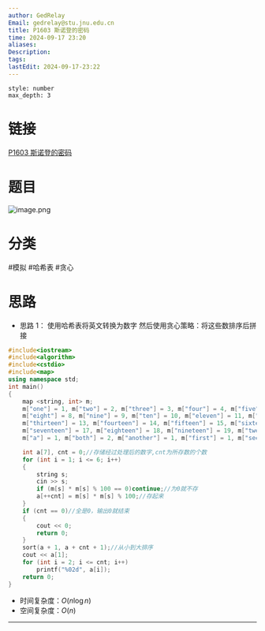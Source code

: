 ```yaml
---
author: GedRelay
Email: gedrelay@stu.jnu.edu.cn
title: P1603 斯诺登的密码
time: 2024-09-17 23:20
aliases: 
Description: 
tags: 
lastEdit: 2024-09-17-23:22
---
```


```toc
style: number
max_depth: 3
```

# 链接
[P1603 斯诺登的密码](https://www.luogu.com.cn/problem/P1603) 

# 题目
![image.png](https://ged-pic-bed.oss-cn-guangzhou.aliyuncs.com/img/202409172320416.png)


# 分类
#模拟 #哈希表 #贪心 

# 思路
- 思路 1：
使用哈希表将英文转换为数字
然后使用贪心策略：将这些数排序后拼接



```cpp
#include<iostream>
#include<algorithm>
#include<cstdio>
#include<map>
using namespace std;
int main() 
{
	map <string, int> m;
	m["one"] = 1, m["two"] = 2, m["three"] = 3, m["four"] = 4, m["five"] = 5, m["six"] = 6, m["seven"] = 7,
	m["eight"] = 8, m["nine"] = 9, m["ten"] = 10, m["eleven"] = 11, m["twelve"] = 12,
	m["thirteen"] = 13, m["fourteen"] = 14, m["fifteen"] = 15, m["sixteen"] = 16,
	m["seventeen"] = 17, m["eighteen"] = 18, m["nineteen"] = 19, m["twenty"] = 20,
	m["a"] = 1, m["both"] = 2, m["another"] = 1, m["first"] = 1, m["second"] = 2, m["third"] = 3;//映射关系

	int a[7], cnt = 0;//存储经过处理后的数字,cnt为所存数的个数
	for (int i = 1; i <= 6; i++)
	{
		string s;
		cin >> s;
		if (m[s] * m[s] % 100 == 0)continue;//为0就不存
		a[++cnt] = m[s] * m[s] % 100;//存起来
	}
	if (cnt == 0)//全是0，输出0就结束 
	{
		cout << 0;
		return 0;
	}
	sort(a + 1, a + cnt + 1);//从小到大排序
	cout << a[1];
	for (int i = 2; i <= cnt; i++)
		printf("%02d", a[i]);
	return 0;
}
```


- 时间复杂度：${O\left( n\log n \right)  }$ 
- 空间复杂度：${O\left( n \right)  }$ 


---

